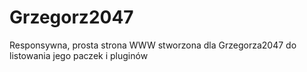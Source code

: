 # Grzegorz2047
Responsywna, prosta strona WWW stworzona dla Grzegorza2047 do listowania jego paczek i pluginów
